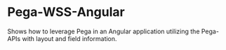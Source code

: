 # Pega-WSS-Angular
Shows how to leverage Pega in an Angular application utilizing the Pega-APIs with layout and field information.
